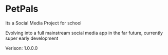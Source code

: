 # PetPals
Its a Social Media Project for school

Evolving into a full mainstream social media app in the far future, currently super early development

Verison: 1.0.0.0
